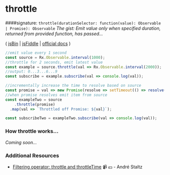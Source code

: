 # throttle

####signature: `throttle(durationSelector: function(value): Observable | Promise): Observable`
*The gist: Emit value only when specified duration, returned from provided function, has passed...*

( [jsBin](http://jsbin.com/tajayovide/1/edit?js,console) | [jsFiddle](https://jsfiddle.net/btroncone/h8na4m0p/) | [official docs](http://reactivex.io/rxjs/class/es6/Observable.js~Observable.html#instance-method-throttle) )

```js
//emit value every 1 second
const source = Rx.Observable.interval(1000);
//throttle for 2 seconds, emit latest value
const example = source.throttle(val => Rx.Observable.interval(2000));
//output: 0...3...6...9
const subscribe = example.subscribe(val => console.log(val));

//incrementally increase the time to resolve based on source
const promise = val => new Promise(resolve => setTimeout(() => resolve(`Resolved: ${val}`), val * 100));
//when promise resolves emit item from source
const exampleTwo = source
	.throttle(promise)
  .map(val => `Throttled off Promise: ${val}`);

const subscribeTwo = exampleTwo.subscribe(val => console.log(val));
```
### How throttle works...
*Coming soon...*


### Additional Resources
* [Filtering operator: throttle and throttleTime](https://egghead.io/lessons/rxjs-filtering-operators-throttle-and-throttletime?course=rxjs-beyond-the-basics-operators-in-depth) :video_camera: :dollar: - André Staltz
